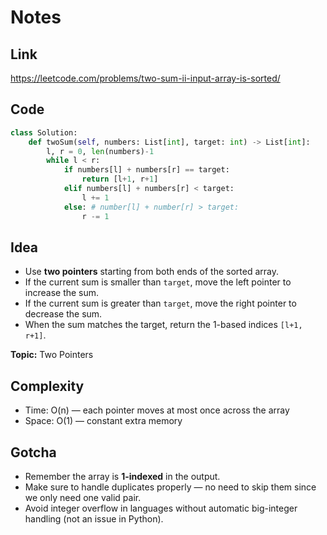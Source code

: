 # Notes

## Link
https://leetcode.com/problems/two-sum-ii-input-array-is-sorted/

## Code
``` python
class Solution:
    def twoSum(self, numbers: List[int], target: int) -> List[int]:
        l, r = 0, len(numbers)-1
        while l < r:
            if numbers[l] + numbers[r] == target:
                return [l+1, r+1]
            elif numbers[l] + numbers[r] < target:
                l += 1
            else: # number[l] + number[r] > target:
                r -= 1
```

## Idea
- Use **two pointers** starting from both ends of the sorted array.  
- If the current sum is smaller than `target`, move the left pointer to increase the sum.  
- If the current sum is greater than `target`, move the right pointer to decrease the sum.  
- When the sum matches the target, return the 1-based indices `[l+1, r+1]`.  

**Topic:** Two Pointers

## Complexity
- Time: O(n) — each pointer moves at most once across the array  
- Space: O(1) — constant extra memory  

## Gotcha
- Remember the array is **1-indexed** in the output.  
- Make sure to handle duplicates properly — no need to skip them since we only need one valid pair.  
- Avoid integer overflow in languages without automatic big-integer handling (not an issue in Python).  